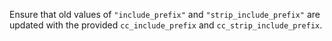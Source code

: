 Ensure that old values of `"include_prefix"` and `"strip_include_prefix"` are updated with the provided
`cc_include_prefix` and `cc_strip_include_prefix`.
